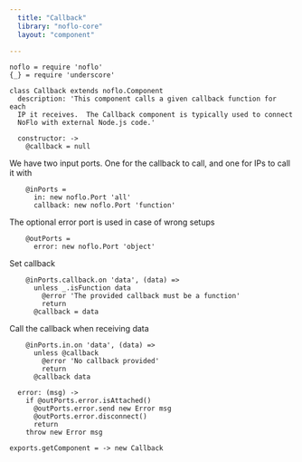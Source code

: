 ```yaml
---
  title: "Callback"
  library: "noflo-core"
  layout: "component"

---
```


    noflo = require 'noflo'
    {_} = require 'underscore'
    
    class Callback extends noflo.Component
      description: 'This component calls a given callback function for each
      IP it receives.  The Callback component is typically used to connect
      NoFlo with external Node.js code.'
    
      constructor: ->
        @callback = null
    

We have two input ports. One for the callback to call, and one
for IPs to call it with

        @inPorts =
          in: new noflo.Port 'all'
          callback: new noflo.Port 'function'

The optional error port is used in case of wrong setups

        @outPorts =
          error: new noflo.Port 'object'
    

Set callback

        @inPorts.callback.on 'data', (data) =>
          unless _.isFunction data
            @error 'The provided callback must be a function'
            return
          @callback = data
    

Call the callback when receiving data

        @inPorts.in.on 'data', (data) =>
          unless @callback
            @error 'No callback provided'
            return
          @callback data
    
      error: (msg) ->
        if @outPorts.error.isAttached()
          @outPorts.error.send new Error msg
          @outPorts.error.disconnect()
          return
        throw new Error msg
    
    exports.getComponent = -> new Callback
    
